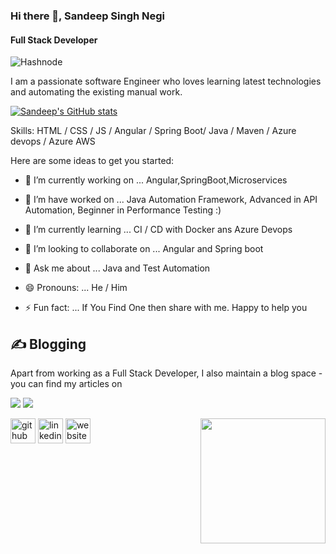 ### Hi there 👋, Sandeep Singh Negi
#### Full Stack Developer

![Hashnode](https://img.shields.io/badge/Hashnode-2962FF?style=for-the-badge&logo=hashnode&logoColor=white)

I am a passionate software Engineer who loves learning latest technologies and automating the existing manual work.

[![Sandeep's GitHub stats](https://github-readme-stats.vercel.app/api?username=sandeepnegi1996)](https://github.com/sandeepnegi1996/github-readme-stats)

Skills: HTML / CSS / JS / Angular / Spring Boot/ Java / Maven / Azure devops / Azure  AWS

Here are some ideas to get you started:

- 🔭 I’m currently working on ...         Angular,SpringBoot,Microservices

- 🔭 I’m have worked on  ...              Java Automation Framework, Advanced in API Automation, Beginner in Performance Testing :)

- 🌱 I’m currently learning ...           CI / CD with Docker ans Azure Devops

- 👯 I’m looking to collaborate on ...   Angular and Spring boot

- 💬 Ask me about ...                     Java and Test Automation 

- 😄 Pronouns: ...                        He / Him

- ⚡ Fun fact: ...                         If You Find One then share with me. Happy to help you


## &#x270d; Blogging
Apart from working as a Full Stack Developer, I also maintain a blog space - you can find my articles on 

[![](https://img.shields.io/badge/Medium-Blogs-orange)](https://medium.com/@negi-sandeep01906)
[![](https://img.shields.io/badge/Hashbnode-Blogs-blue)](https://hashcodehub.hashnode.dev/)





<img align='right' src='https://media.giphy.com/media/bcKmIWkUMCjVm/giphy.gif' width='200"'>


[<img src='https://cdn.jsdelivr.net/npm/simple-icons@3.0.1/icons/github.svg' alt='github' height='40'>](https://github.com/sandeepnegi1996)  [<img src='https://cdn.jsdelivr.net/npm/simple-icons@3.0.1/icons/linkedin.svg' alt='linkedin' height='40'>](https://www.linkedin.com/in/sandeepnegi1996/)  [<img src='https://cdn.jsdelivr.net/npm/simple-icons@3.0.1/icons/icloud.svg' alt='website' height='40'>](www.hashcodehub.com)  

